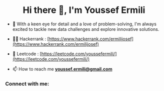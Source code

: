 <h1 align="center">Hi there 👋, I'm Youssef Ermili</h1>

- 🔭 With a keen eye for detail and a love of problem-solving, I'm always excited to tackle new data challenges and explore innovative solutions.

- 👨‍💻 Hackerrank : [https://www.hackerrank.com/ermilijosef](https://www.hackerrank.com/ermilijosef)

- 📝 Leetcode : [https://leetcode.com/youssefermili/](https://leetcode.com/youssefermili/)

- 📫 How to reach me **youssef.ermili@gmail.com**

<h3 align="left">Connect with me:</h3>
<p align="left">
</p>
